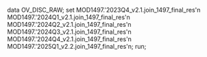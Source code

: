 data OV_DISC_RAW;
    set
        MOD1497.'2023Q4_v2.1.join_1497_final_res'n
        MOD1497.'2024Q1_v2.1.join_1497_final_res'n
        MOD1497.'2024Q2_v2.1.join_1497_final_res'n
        MOD1497.'2024Q3_v2.1.join_1497_final_res'n
        MOD1497.'2024Q4_v2.1.join_1497_final_res'n
        MOD1497.'2025Q1_v2.2.join_1497_final_res'n;
run;
